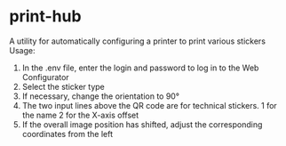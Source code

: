 # print-hub
A utility for automatically configuring a printer to print various stickers
Usage:
1) In the .env file, enter the login and password to log in to the Web Configurator
2) Select the sticker type
3) If necessary, change the orientation to 90°
4) The two input lines above the QR code are for technical stickers.
1 for the name
2 for the X-axis offset
5) If the overall image position has shifted, adjust the corresponding coordinates from the left
